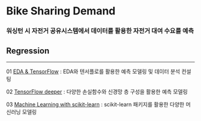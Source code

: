 # Bike Sharing Demand

### 워싱턴 시 자전거 공유시스템에서 데이터를 활용한 자전거 대여 수요를 예측 

## **Regression**

----------------------------------------------------------------------------------------------------------------------------------

01 [EDA & TensorFlow](https://github.com/todagi/DataScience_with_Kaggle/blob/master/Bike%20Sharing%20Demand/Bike%20Sharing%20Demand%2001%20-%20EDA%20%26%20TensorFlow.ipynb) : EDA와 텐서플로를 활용한 예측 모델링 및 데이터 분석 컨설팅

02 [TensorFlow deeper](https://github.com/todagi/DataScience_with_Kaggle/blob/master/Bike%20Sharing%20Demand/Bike%20Sharing%20Demand%2002%20-%20TensorFlow%20deeper.ipynb) : 다양한 손실함수와 신경망 층 구성을 활용한 예측 모델링

03 [Machine Learning with scikit-learn](https://github.com/todagi/DataScience_with_Kaggle/blob/master/Bike%20Sharing%20Demand/Bike%20Sharing%20Demand%2003%20-%20Machine%20Learning%20with%20scikit-learn.ipynb) :  scikit-learn 패키지를 활용한 다양한 머신러닝 모델링
